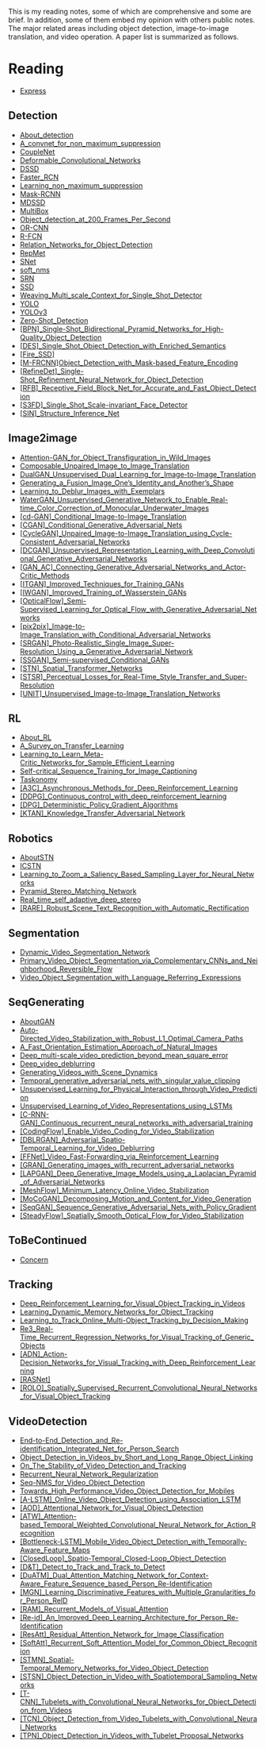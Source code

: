 This is my reading notes, some of which are comprehensive and some are brief. In addition, some of them embed my opinion with others public notes. The major related areas including object detection, image-to-image translation, and video operation. A paper list is summarized as follows.

# Reading

- [Express](./Express.md)

## Detection

- [About_detection](./Detection/About_detection.md)
- [A_convnet_for_non_maximum_suppression](./Detection/A_convnet_for_non_maximum_suppression.md)
- [CoupleNet](./Detection/CoupleNet.md)
- [Deformable_Convolutional_Networks](./Detection/Deformable_Convolutional_Networks.md)
- [DSSD](./Detection/DSSD.md)
- [Faster_RCN](./Detection/Faster_RCN.md)
- [Learning_non_maximum_suppression](./Detection/Learning_non_maximum_suppression.md)
- [Mask-RCNN](./Detection/Mask-RCNN.md)
- [MDSSD](./Detection/MDSSD.md)
- [MultiBox](./Detection/MultiBox.md)
- [Object_detection_at_200_Frames_Per_Second](./Detection/Object_detection_at_200_Frames_Per_Second.md)
- [OR-CNN](./Detection/OR-CNN.md)
- [R-FCN](./Detection/R-FCN.md)
- [Relation_Networks_for_Object_Detection](./Detection/Relation_Networks_for_Object_Detection.md)
- [RepMet](./Detection/RepMet.md)
- [SNet](./Detection/SNet.md)
- [soft_nms](./Detection/soft_nms.md)
- [SRN](./Detection/SRN.md)
- [SSD](./Detection/SSD.md)
- [Weaving_Multi_scale_Context_for_Single_Shot_Detector](./Detection/Weaving_Multi_scale_Context_for_Single_Shot_Detector.md)
- [YOLO](./Detection/YOLO.md)
- [YOLOv3](./Detection/YOLOv3.md)
- [Zero-Shot_Detection](./Detection/Zero-Shot_Detection.md)
- [[BPN]_Single-Shot_Bidirectional_Pyramid_Networks_for_High-Quality_Object_Detection](./Detection/[BPN]_Single-Shot_Bidirectional_Pyramid_Networks_for_High-Quality_Object_Detection.md)
- [[DES]_Single_Shot_Object_Detection_with_Enriched_Semantics](./Detection/[DES]_Single_Shot_Object_Detection_with_Enriched_Semantics.md)
- [[Fire_SSD]](./Detection/[Fire_SSD].md)
- [[M-FRCNN]Object_Detection_with_Mask-based_Feature_Encoding](./Detection/[M-FRCNN]Object_Detection_with_Mask-based_Feature_Encoding.md)
- [[RefineDet]_Single-Shot_Refinement_Neural_Network_for_Object_Detection](./Detection/[RefineDet]_Single-Shot_Refinement_Neural_Network_for_Object_Detection.md)
- [[RFB]_Receptive_Field_Block_Net_for_Accurate_and_Fast_Object_Detection](./Detection/[RFB]_Receptive_Field_Block_Net_for_Accurate_and_Fast_Object_Detection.md)
- [[S3FD]_Single_Shot_Scale-invariant_Face_Detector](./Detection/[S3FD]_Single_Shot_Scale-invariant_Face_Detector.md)
- [[SIN]_Structure_Inference_Net](./Detection/[SIN]_Structure_Inference_Net.md)

## Image2image

- [Attention-GAN_for_Object_Transfiguration_in_Wild_Images](./Image2image/Attention-GAN_for_Object_Transfiguration_in_Wild_Images.md)
- [Composable_Unpaired_Image_to_Image_Translation](./Image2image/Composable_Unpaired_Image_to_Image_Translation.md)
- [DualGAN_Unsupervised_Dual_Learning_for_Image-to-Image_Translation](./Image2image/DualGAN_Unsupervised_Dual_Learning_for_Image-to-Image_Translation.md)
- [Generating_a_Fusion_Image_One’s_Identity_and_Another’s_Shape](./Image2image/Generating_a_Fusion_Image_One’s_Identity_and_Another’s_Shape.md)
- [Learning_to_Deblur_Images_with_Exemplars](./Image2image/Learning_to_Deblur_Images_with_Exemplars.md)
- [WaterGAN_Unsupervised_Generative_Network_to_Enable_Real-time_Color_Correction_of_Monocular_Underwater_Images](./Image2image/WaterGAN_Unsupervised_Generative_Network_to_Enable_Real-time_Color_Correction_of_Monocular_Underwater_Images.md)
- [[cd-GAN]_Conditional_Image-to-Image_Translation](./Image2image/[cd-GAN]_Conditional_Image-to-Image_Translation.md)
- [[CGAN]_Conditional_Generative_Adversarial_Nets](./Image2image/[CGAN]_Conditional_Generative_Adversarial_Nets.md)
- [[CycleGAN]_Unpaired_Image-to-Image_Translation_using_Cycle-Consistent_Adversarial_Networks](./Image2image/[CycleGAN]_Unpaired_Image-to-Image_Translation_using_Cycle-Consistent_Adversarial_Networks.md)
- [[DCGAN]_Unsupervised_Representation_Learning_with_Deep_Convolutional_Generative_Adversarial_Networks](./Image2image/[DCGAN]_Unsupervised_Representation_Learning_with_Deep_Convolutional_Generative_Adversarial_Networks.md)
- [[GAN_AC]_Connecting_Generative_Adversarial_Networks_and_Actor-Critic_Methods](./Image2image/[GAN_AC]_Connecting_Generative_Adversarial_Networks_and_Actor-Critic_Methods.md)
- [[ITGAN]_Improved_Techniques_for_Training_GANs](./Image2image/[ITGAN]_Improved_Techniques_for_Training_GANs.md)
- [[IWGAN]_Improved_Training_of_Wasserstein_GANs](./Image2image/[IWGAN]_Improved_Training_of_Wasserstein_GANs.md)
- [[OpticalFlow]_Semi-Supervised_Learning_for_Optical_Flow_with_Generative_Adversarial_Networks](./Image2image/[OpticalFlow]_Semi-Supervised_Learning_for_Optical_Flow_with_Generative_Adversarial_Networks.md)
- [[pix2pix]_Image-to-Image_Translation_with_Conditional_Adversarial_Networks](./Image2image/[pix2pix]_Image-to-Image_Translation_with_Conditional_Adversarial_Networks.md)
- [[SRGAN]_Photo-Realistic_Single_Image_Super-Resolution_Using_a_Generative_Adversarial_Network](./Image2image/[SRGAN]_Photo-Realistic_Single_Image_Super-Resolution_Using_a_Generative_Adversarial_Network.md)
- [[SSGAN]_Semi-supervised_Conditional_GANs](./Image2image/[SSGAN]_Semi-supervised_Conditional_GANs.md)
- [[STN]_Spatial_Transformer_Networks](./Image2image/[STN]_Spatial_Transformer_Networks.md)
- [[STSR]_Perceptual_Losses_for_Real-Time_Style_Transfer_and_Super-Resolution](./Image2image/[STSR]_Perceptual_Losses_for_Real-Time_Style_Transfer_and_Super-Resolution.md)
- [[UNIT]_Unsupervised_Image-to-Image_Translation_Networks](./Image2image/[UNIT]_Unsupervised_Image-to-Image_Translation_Networks.md)

## RL

- [About_RL](./RL/About_RL.md)
- [A_Survey_on_Transfer_Learning](./RL/A_Survey_on_Transfer_Learning.md)
- [Learning_to_Learn_Meta-Critic_Networks_for_Sample_Efficient_Learning](./RL/Learning_to_Learn_Meta-Critic_Networks_for_Sample_Efficient_Learning.md)
- [Self-critical_Sequence_Training_for_Image_Captioning](./RL/Self-critical_Sequence_Training_for_Image_Captioning.md)
- [Taskonomy](./RL/Taskonomy.md)
- [[A3C]_Asynchronous_Methods_for_Deep_Reinforcement_Learning](./RL/[A3C]_Asynchronous_Methods_for_Deep_Reinforcement_Learning.md)
- [[DDPG]_Continuous_control_with_deep_reinforcement_learning](./RL/[DDPG]_Continuous_control_with_deep_reinforcement_learning.md)
- [[DPG]_Deterministic_Policy_Gradient_Algorithms](./RL/[DPG]_Deterministic_Policy_Gradient_Algorithms.md)
- [[KTAN]_Knowledge_Transfer_Adversarial_Network](./RL/[KTAN]_Knowledge_Transfer_Adversarial_Network.md)

## Robotics

- [AboutSTN](./Robotics/AboutSTN.md)
- [ICSTN](./Robotics/ICSTN.md)
- [Learning_to_Zoom_a_Saliency_Based_Sampling_Layer_for_Neural_Networks](./Robotics/Learning_to_Zoom_a_Saliency_Based_Sampling_Layer_for_Neural_Networks.md)
- [Pyramid_Stereo_Matching_Network](./Robotics/Pyramid_Stereo_Matching_Network.md)
- [Real_time_self_adaptive_deep_stereo](./Robotics/Real_time_self_adaptive_deep_stereo.md)
- [[RARE]_Robust_Scene_Text_Recognition_with_Automatic_Rectification](./Robotics/[RARE]_Robust_Scene_Text_Recognition_with_Automatic_Rectification.md)

## Segmentation

- [Dynamic_Video_Segmentation_Network](./Segmentation/Dynamic_Video_Segmentation_Network.md)
- [Primary_Video_Object_Segmentation_via_Complementary_CNNs_and_Neighborhood_Reversible_Flow](./Segmentation/Primary_Video_Object_Segmentation_via_Complementary_CNNs_and_Neighborhood_Reversible_Flow.md)
- [Video_Object_Segmentation_with_Language_Referring_Expressions](./Segmentation/Video_Object_Segmentation_with_Language_Referring_Expressions.md)

## SeqGenerating

- [AboutGAN](./SeqGenerating/AboutGAN.md)
- [Auto-Directed_Video_Stabilization_with_Robust_L1_Optimal_Camera_Paths](./SeqGenerating/Auto-Directed_Video_Stabilization_with_Robust_L1_Optimal_Camera_Paths.md)
- [A_Fast_Orientation_Estimation_Approach_of_Natural_Images](./SeqGenerating/A_Fast_Orientation_Estimation_Approach_of_Natural_Images.md)
- [Deep_multi-scale_video_prediction_beyond_mean_square_error](./SeqGenerating/Deep_multi-scale_video_prediction_beyond_mean_square_error.md)
- [Deep_video_deblurring](./SeqGenerating/Deep_video_deblurring.md)
- [Generating_Videos_with_Scene_Dynamics](./SeqGenerating/Generating_Videos_with_Scene_Dynamics.md)
- [Temporal_generative_adversarial_nets_with_singular_value_clipping](./SeqGenerating/Temporal_generative_adversarial_nets_with_singular_value_clipping.md)
- [Unsupervised_Learning_for_Physical_Interaction_through_Video_Prediction](./SeqGenerating/Unsupervised_Learning_for_Physical_Interaction_through_Video_Prediction.md)
- [Unsupervised_Learning_of_Video_Representations_using_LSTMs](./SeqGenerating/Unsupervised_Learning_of_Video_Representations_using_LSTMs.md)
- [[C-RNN-GAN]_Continuous_recurrent_neural_networks_with_adversarial_training](./SeqGenerating/[C-RNN-GAN]_Continuous_recurrent_neural_networks_with_adversarial_training.md)
- [[CodingFlow]_Enable_Video_Coding_for_Video_Stabilization](./SeqGenerating/[CodingFlow]_Enable_Video_Coding_for_Video_Stabilization.md)
- [[DBLRGAN]_Adversarial_Spatio-Temporal_Learning_for_Video_Deblurring](./SeqGenerating/[DBLRGAN]_Adversarial_Spatio-Temporal_Learning_for_Video_Deblurring.md)
- [[FFNet]_Video_Fast-Forwarding_via_Reinforcement_Learning](./SeqGenerating/[FFNet]_Video_Fast-Forwarding_via_Reinforcement_Learning.md)
- [[GRAN]_Generating_images_with_recurrent_adversarial_networks](./SeqGenerating/[GRAN]_Generating_images_with_recurrent_adversarial_networks.md)
- [[LAPGAN]_Deep_Generative_Image_Models_using_a_Laplacian_Pyramid_of_Adversarial_Networks](./SeqGenerating/[LAPGAN]_Deep_Generative_Image_Models_using_a_Laplacian_Pyramid_of_Adversarial_Networks.md)
- [[MeshFlow]_Minimum_Latency_Online_Video_Stabilization](./SeqGenerating/[MeshFlow]_Minimum_Latency_Online_Video_Stabilization.md)
- [[MoCoGAN]_Decomposing_Motion_and_Content_for_Video_Generation](./SeqGenerating/[MoCoGAN]_Decomposing_Motion_and_Content_for_Video_Generation.md)
- [[SeqGAN]_Sequence_Generative_Adversarial_Nets_with_Policy_Gradient](./SeqGenerating/[SeqGAN]_Sequence_Generative_Adversarial_Nets_with_Policy_Gradient.md)
- [[SteadyFlow]_Spatially_Smooth_Optical_Flow_for_Video_Stabilization](./SeqGenerating/[SteadyFlow]_Spatially_Smooth_Optical_Flow_for_Video_Stabilization.md)

## ToBeContinued

- [Concern](./ToBeContinued/Concern.md)

## Tracking

- [Deep_Reinforcement_Learning_for_Visual_Object_Tracking_in_Videos](./Tracking/Deep_Reinforcement_Learning_for_Visual_Object_Tracking_in_Videos.md)
- [Learning_Dynamic_Memory_Networks_for_Object_Tracking](./Tracking/Learning_Dynamic_Memory_Networks_for_Object_Tracking.md)
- [Learning_to_Track_Online_Multi-Object_Tracking_by_Decision_Making](./Tracking/Learning_to_Track_Online_Multi-Object_Tracking_by_Decision_Making.md)
- [Re3_Real-Time_Recurrent_Regression_Networks_for_Visual_Tracking_of_Generic_Objects](./Tracking/Re3_Real-Time_Recurrent_Regression_Networks_for_Visual_Tracking_of_Generic_Objects.md)
- [[ADN]_Action-Decision_Networks_for_Visual_Tracking_with_Deep_Reinforcement_Learning](./Tracking/[ADN]_Action-Decision_Networks_for_Visual_Tracking_with_Deep_Reinforcement_Learning.md)
- [[RASNet]](./Tracking/[RASNet].md)
- [[ROLO]_Spatially_Supervised_Recurrent_Convolutional_Neural_Networks_for_Visual_Object_Tracking](./Tracking/[ROLO]_Spatially_Supervised_Recurrent_Convolutional_Neural_Networks_for_Visual_Object_Tracking.md)

## VideoDetection

- [End-to-End_Detection_and_Re-identification_Integrated_Net_for_Person_Search](./VideoDetection/End-to-End_Detection_and_Re-identification_Integrated_Net_for_Person_Search.md)
- [Object_Detection_in_Videos_by_Short_and_Long_Range_Object_Linking](./VideoDetection/Object_Detection_in_Videos_by_Short_and_Long_Range_Object_Linking.md)
- [On_The_Stability_of_Video_Detection_and_Tracking](./VideoDetection/On_The_Stability_of_Video_Detection_and_Tracking.md)
- [Recurrent_Neural_Network_Regularization](./VideoDetection/Recurrent_Neural_Network_Regularization.md)
- [Seq-NMS_for_Video_Object_Detection](./VideoDetection/Seq-NMS_for_Video_Object_Detection.md)
- [Towards_High_Performance_Video_Object_Detection_for_Mobiles](./VideoDetection/Towards_High_Performance_Video_Object_Detection_for_Mobiles.md)
- [[A-LSTM]_Online_Video_Object_Detection_using_Association_LSTM](./VideoDetection/[A-LSTM]_Online_Video_Object_Detection_using_Association_LSTM.md)
- [[AOD]_Attentional_Network_for_Visual_Object_Detection](./VideoDetection/[AOD]_Attentional_Network_for_Visual_Object_Detection.md)
- [[ATW]_Attention-based_Temporal_Weighted_Convolutional_Neural_Network_for_Action_Recognition](./VideoDetection/[ATW]_Attention-based_Temporal_Weighted_Convolutional_Neural_Network_for_Action_Recognition.md)
- [[Bottleneck-LSTM]_Mobile_Video_Object_Detection_with_Temporally-Aware_Feature_Maps](./VideoDetection/[Bottleneck-LSTM]_Mobile_Video_Object_Detection_with_Temporally-Aware_Feature_Maps.md)
- [[ClosedLoop]_Spatio-Temporal_Closed-Loop_Object_Detection](./VideoDetection/[ClosedLoop]_Spatio-Temporal_Closed-Loop_Object_Detection.md)
- [[D&T]_Detect_to_Track_and_Track_to_Detect](./VideoDetection/[D&T]_Detect_to_Track_and_Track_to_Detect.md)
- [[DuATM]_Dual_Attention_Matching_Network_for_Context-Aware_Feature_Sequence_based_Person_Re-Identification](./VideoDetection/[DuATM]_Dual_Attention_Matching_Network_for_Context-Aware_Feature_Sequence_based_Person_Re-Identification.md)
- [[MGN]_Learning_Discriminative_Features_with_Multiple_Granularities_for_Person_ReID](./VideoDetection/[MGN]_Learning_Discriminative_Features_with_Multiple_Granularities_for_Person_ReID.md)
- [[RAM]_Recurrent_Models_of_Visual_Attention](./VideoDetection/[RAM]_Recurrent_Models_of_Visual_Attention.md)
- [[Re-id]_An_Improved_Deep_Learning_Architecture_for_Person_Re-Identification](./VideoDetection/[Re-id]_An_Improved_Deep_Learning_Architecture_for_Person_Re-Identification.md)
- [[ResAtt]_Residual_Attention_Network_for_Image_Classification](./VideoDetection/[ResAtt]_Residual_Attention_Network_for_Image_Classification.md)
- [[SoftAtt]_Recurrent_Soft_Attention_Model_for_Common_Object_Recognition](./VideoDetection/[SoftAtt]_Recurrent_Soft_Attention_Model_for_Common_Object_Recognition.md)
- [[STMN]_Spatial-Temporal_Memory_Networks_for_Video_Object_Detection](./VideoDetection/[STMN]_Spatial-Temporal_Memory_Networks_for_Video_Object_Detection.md)
- [[STSN]_Object_Detection_in_Video_with_Spatiotemporal_Sampling_Networks](./VideoDetection/[STSN]_Object_Detection_in_Video_with_Spatiotemporal_Sampling_Networks.md)
- [[T-CNN]_Tubelets_with_Convolutional_Neural_Networks_for_Object_Detection_from_Videos](./VideoDetection/[T-CNN]_Tubelets_with_Convolutional_Neural_Networks_for_Object_Detection_from_Videos.md)
- [[TCN]_Object_Detection_from_Video_Tubelets_with_Convolutional_Neural_Networks](./VideoDetection/[TCN]_Object_Detection_from_Video_Tubelets_with_Convolutional_Neural_Networks.md)
- [[TPN]_Object_Detection_in_Videos_with_Tubelet_Proposal_Networks](./VideoDetection/[TPN]_Object_Detection_in_Videos_with_Tubelet_Proposal_Networks.md)
